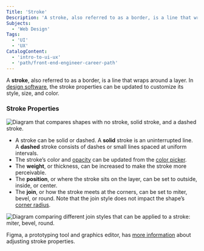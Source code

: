 ```yaml
---
Title: 'Stroke'
Description: 'A stroke, also referred to as a border, is a line that wraps around a layer.'
Subjects:
  - 'Web Design'
Tags:
  - 'UI'
  - 'UX'
CatalogContent:
  - 'intro-to-ui-ux'
  - 'path/front-end-engineer-career-path'
---
```


A **stroke**, also referred to as a border, is a line that wraps around a layer. In [design software](https://www.codecademy.com/resources/docs/uiux/design-software), the stroke properties can be updated to customize its style, size, and color.

### Stroke Properties

![Diagram that compares shapes with no stroke, solid stroke, and a dashed stroke.](https://static-assets.codecademy.com/Courses/intro-to-ui-and-ux/docs/Stroke.png)

- A stroke can be solid or dashed. A **solid** stroke is an uninterrupted line. A **dashed** stroke consists of dashes or small lines spaced at uniform intervals.
- The stroke’s color and [opacity](https://codecademy.com/resources/docs/uiux/opacity) can be updated from the [color picker](https://codecademy.com/resources/docs/uiux/color-picker).
- The **weight**, or thickness, can be increased to make the stroke more perceivable.
- The **position**, or where the stroke sits on the layer, can be set to outside, inside, or center.
- The **join**, or how the stroke meets at the corners, can be set to miter, bevel, or round. Note that the join style does not impact the shape’s [corner radius](https://codecademy.com/resources/docs/uiux/corner-radius).

![Diagram comparing different join styles that can be applied to a stroke: miter, bevel, round.](https://static-assets.codecademy.com/Courses/intro-to-ui-and-ux/docs/Stroke-Join-Styles.png)

Figma, a prototyping tool and graphics editor, has [more information](https://help.figma.com/hc/en-us/articles/360049283914-Apply-and-adjust-stroke-properties) about adjusting stroke properties.
